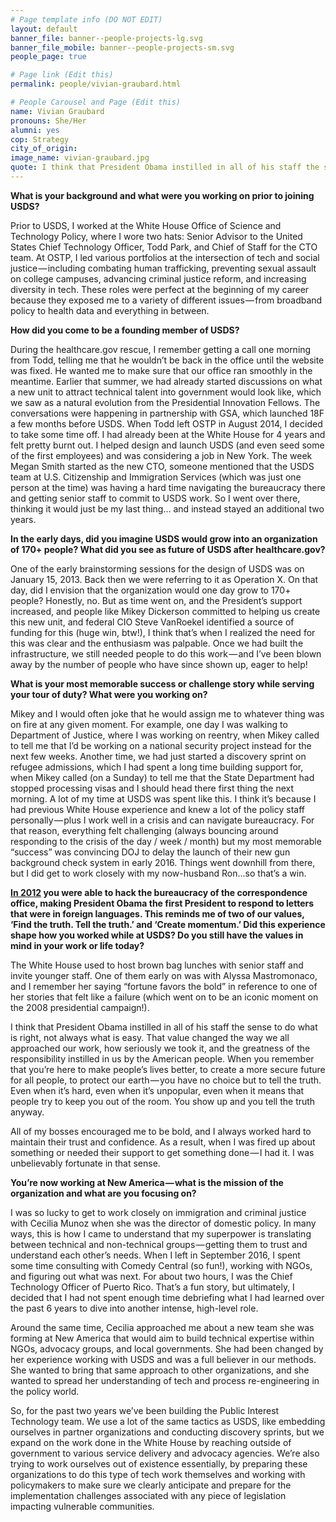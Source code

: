 ```yaml
---
# Page template info (DO NOT EDIT)
layout: default
banner_file: banner--people-projects-lg.svg
banner_file_mobile: banner--people-projects-sm.svg
people_page: true

# Page link (Edit this)
permalink: people/vivian-graubard.html

# People Carousel and Page (Edit this)
name: Vivian Graubard
pronouns: She/Her
alumni: yes
cop: Strategy
city_of_origin: 
image_name: vivian-graubard.jpg
quote: I think that President Obama instilled in all of his staff the sense to do what is right, not always what is easy.
---
```


**What is your background and what were you working on prior to joining USDS?**

Prior to USDS, I worked at the White House Office of Science and Technology Policy, where I wore two hats: Senior Advisor to the United States Chief Technology Officer, Todd Park, and Chief of Staff for the CTO team. At OSTP, I led various portfolios at the intersection of tech and social justice — including combating human trafficking, preventing sexual assault on college campuses, advancing criminal justice reform, and increasing diversity in tech. These roles were perfect at the beginning of my career because they exposed me to a variety of different issues — from broadband policy to health data and everything in between.

**How did you come to be a founding member of USDS?**

During the healthcare.gov rescue, I remember getting a call one morning from Todd, telling me that he wouldn’t be back in the office until the website was fixed. He wanted me to make sure that our office ran smoothly in the meantime. Earlier that summer, we had already started discussions on what a new unit to attract technical talent into government would look like, which we saw as a natural evolution from the Presidential Innovation Fellows. The conversations were happening in partnership with GSA, which launched 18F a few months before USDS. When Todd left OSTP in August 2014, I decided to take some time off. I had already been at the White House for 4 years and felt pretty burnt out. I helped design and launch USDS (and even seed some of the first employees) and was considering a job in New York. The week Megan Smith started as the new CTO, someone mentioned that the USDS team at U.S. Citizenship and Immigration Services (which was just one person at the time) was having a hard time navigating the bureaucracy there and getting senior staff to commit to USDS work. So I went over there, thinking it would just be my last thing… and instead stayed an additional two years.

**In the early days, did you imagine USDS would grow into an organization of 170+ people? What did you see as future of USDS after healthcare.gov?**

One of the early brainstorming sessions for the design of USDS was on January 15, 2013. Back then we were referring to it as Operation X. On that day, did I envision that the organization would one day grow to 170+ people? Honestly, no. But as time went on, and the President’s support increased, and people like Mikey Dickerson committed to helping us create this new unit, and federal CIO Steve VanRoekel identified a source of funding for this (huge win, btw!), I think that’s when I realized the need for this was clear and the enthusiasm was palpable. Once we had built the infrastructure, we still needed people to do this work — and I’ve been blown away by the number of people who have since shown up, eager to help!

**What is your most memorable success or challenge story while serving your tour of duty? What were you working on?**

Mikey and I would often joke that he would assign me to whatever thing was on fire at any given moment. For example, one day I was walking to Department of Justice, where I was working on reentry, when Mikey called to tell me that I’d be working on a national security project instead for the next few weeks. Another time, we had just started a discovery sprint on refugee admissions, which I had spent a long time building support for, when Mikey called (on a Sunday) to tell me that the State Department had stopped processing visas and I should head there first thing the next morning. A lot of my time at USDS was spent like this. I think it’s because I had previous White House experience and knew a lot of the policy staff personally — plus I work well in a crisis and can navigate bureaucracy. For that reason, everything felt challenging (always bouncing around responding to the crisis of the day / week / month) but my most memorable “success” was convincing DOJ to delay the launch of their new gun background check system in early 2016. Things went downhill from there, but I did get to work closely with my now-husband Ron…so that’s a win.

**[In 2012](https://www.nbcnews.com/video/young-latinos-of-the-white-house-meet-vivian-graubard-785220163934?v=railb&%20,%20Time%20magazine%2030%20under%2030) you were able to hack the bureaucracy of the correspondence office, making President Obama the first President to respond to letters that were in foreign languages. This reminds me of two of our values, ‘Find the truth. Tell the truth.’ and ‘Create momentum.’ Did this experience shape how you worked while at USDS? Do you still have the values in mind in your work or life today?**

The White House used to host brown bag lunches with senior staff and invite younger staff. One of them early on was with Alyssa Mastromonaco, and I remember her saying “fortune favors the bold” in reference to one of her stories that felt like a failure (which went on to be an iconic moment on the 2008 presidential campaign!).

I think that President Obama instilled in all of his staff the sense to do what is right, not always what is easy. That value changed the way we all approached our work, how seriously we took it, and the greatness of the responsibility instilled in us by the American people. When you remember that you’re here to make people’s lives better, to create a more secure future for all people, to protect our earth — you have no choice but to tell the truth. Even when it’s hard, even when it’s unpopular, even when it means that people try to keep you out of the room. You show up and you tell the truth anyway.

All of my bosses encouraged me to be bold, and I always worked hard to maintain their trust and confidence. As a result, when I was fired up about something or needed their support to get something done — I had it. I was unbelievably fortunate in that sense.

**You’re now working at New America — what is the mission of the organization and what are you focusing on?**

I was so lucky to get to work closely on immigration and criminal justice with Cecilia Munoz when she was the director of domestic policy. In many ways, this is how I came to understand that my superpower is translating between technical and non-technical groups — getting them to trust and understand each other’s needs. When I left in September 2016, I spent some time consulting with Comedy Central (so fun!), working with NGOs, and figuring out what was next. For about two hours, I was the Chief Technology Officer of Puerto Rico. That’s a fun story, but ultimately, I decided that I had not spent enough time debriefing what I had learned over the past 6 years to dive into another intense, high-level role.

Around the same time, Cecilia approached me about a new team she was forming at New America that would aim to build technical expertise within NGOs, advocacy groups, and local governments. She had been changed by her experience working with USDS and was a full believer in our methods. She wanted to bring that same approach to other organizations, and she wanted to spread her understanding of tech and process re-engineering in the policy world.

So, for the past two years we’ve been building the Public Interest Technology team. We use a lot of the same tactics as USDS, like embedding ourselves in partner organizations and conducting discovery sprints, but we expand on the work done in the White House by reaching outside of government to various service delivery and advocacy agencies. We’re also trying to work ourselves out of existence essentially, by preparing these organizations to do this type of tech work themselves and working with policymakers to make sure we clearly anticipate and prepare for the implementation challenges associated with any piece of legislation impacting vulnerable communities.

